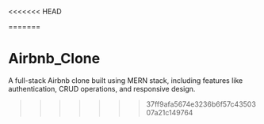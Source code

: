 <<<<<<< HEAD

=======
# Airbnb_Clone
A full-stack Airbnb clone built using MERN stack, including features like authentication, CRUD operations, and responsive design.
>>>>>>> 37ff9afa5674e3236b6f57c4350307a21c149764
